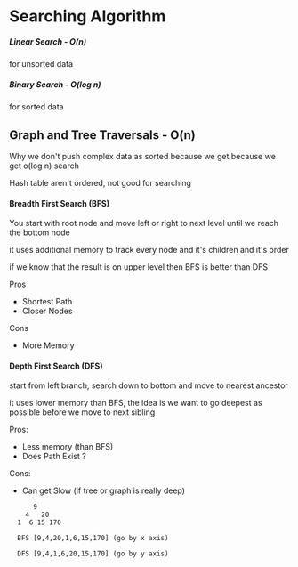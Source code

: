 # Searching Algorithm

##### Linear Search - O(n) 

for unsorted data

##### Binary Search - O(log n) 

for sorted data

## Graph and Tree Traversals - O(n)

Why we don't push complex data as sorted because we get because we get o(log n) search

Hash table aren't ordered, not good for searching

#### Breadth First Search (BFS)

You start with root node and move left or right to next level until we reach the bottom node

it uses additional memory to track every node and it's children and it's order

if we know that the result is on upper level then BFS is better than DFS

Pros
- Shortest Path
- Closer Nodes

Cons
- More Memory

#### Depth First Search (DFS)

start from left branch, search down to bottom and move to nearest ancestor

it uses lower memory than BFS, the idea is we want to go deepest as possible before we move to next sibling

Pros:
- Less memory (than BFS)
- Does Path Exist ?

Cons:
- Can get Slow (if tree or graph is really deep)

```
      9
    4   20
  1  6 15 170
  
  BFS [9,4,20,1,6,15,170] (go by x axis)
  
  DFS [9,4,1,6,20,15,170] (go by y axis)
```


